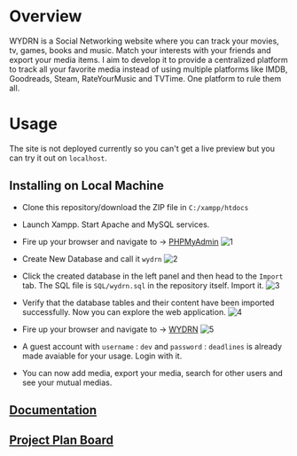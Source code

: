 # Overview
WYDRN is a Social Networking website where you can track your movies, tv, games, books and music. Match your interests with your friends and export your media items. I aim to develop it to provide a centralized platform to track all your favorite media instead of using multiple platforms like IMDB, Goodreads, Steam, RateYourMusic and TVTime. One platform to rule them all.

# Usage
The site is not deployed currently so you can't get a live preview but you can try it out on `localhost`.

## Installing on Local Machine
- Clone this repository/download the ZIP file in `C:/xampp/htdocs`
- Launch Xampp. Start Apache and MySQL services.

- Fire up your browser and navigate to -> [PHPMyAdmin](localhost/phpmyadmin)
![1](https://user-images.githubusercontent.com/68660002/180612573-c1856eff-3217-45cb-adf9-69ed1034ab0c.JPG)

- Create New Database and call it `wydrn`
![2](https://user-images.githubusercontent.com/68660002/180612577-f9cb6a98-6a1e-4ed2-9088-3a5913b8aefd.JPG)

- Click the created database in the left panel and then head to the `Import` tab. The SQL file is `SQL/wydrn.sql` in the repository itself. Import it.
![3](https://user-images.githubusercontent.com/68660002/180612580-d657f747-3708-4bb9-9582-6d4d48427efd.JPG)

- Verify that the database tables and their content have been imported successfully. Now you can explore the web application.
![4](https://user-images.githubusercontent.com/68660002/180612581-0bcc3930-d4da-41a9-8407-f96ce678efde.JPG)

- Fire up your browser and navigate to -> [WYDRN](http://localhost/WYDRN/login.php)
![5](https://user-images.githubusercontent.com/68660002/180612842-7a10aeb5-d734-4d85-a2da-2b5a3ece72b9.JPG)

- A guest account with `username` : `dev` and `password` : `deadlines` is already made avaiable for your usage. Login with it.
- You can now add media, export your media, search for other users and see your mutual medias. 

## [Documentation](https://github.com/HighnessAtharva/WYDRN/wiki/Documentation)

## [Project Plan Board](https://github.com/users/HighnessAtharva/projects/1)

